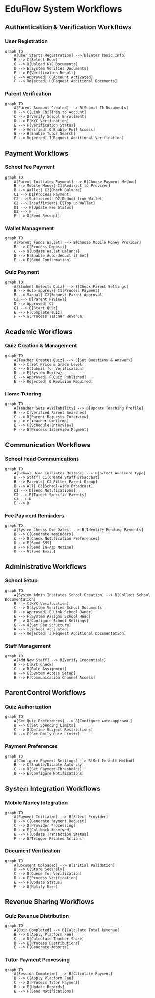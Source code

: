 # EduFlow System Workflows

## Authentication & Verification Workflows

### User Registration
```mermaid
graph TD
    A[User Starts Registration] --> B[Enter Basic Info]
    B --> C[Select Role]
    C --> D[Upload KYC Documents]
    D --> E[System Verifies Documents]
    E --> F{Verification Result}
    F -->|Approved| G[Account Activated]
    F -->|Rejected| H[Request Additional Documents]
```

### Parent Verification
```mermaid
graph TD
    A[Parent Account Created] --> B[Submit ID Documents]
    B --> C[Link Children to Account]
    C --> D[Verify School Enrollment]
    D --> E[KYC Verification]
    E --> F{Verification Status}
    F -->|Verified| G[Enable Full Access]
    G --> H[Enable Tutor Search]
    F -->|Rejected| I[Request Additional Verification]
```

## Payment Workflows

### School Fee Payment
```mermaid
graph TD
    A[Parent Initiates Payment] --> B[Choose Payment Method]
    B -->|Mobile Money| C1[Redirect to Provider]
    B -->|Wallet| C2[Check Balance]
    C1 --> D1[Process Payment]
    C2 -->|Sufficient| D2[Deduct from Wallet]
    C2 -->|Insufficient| E[Top up Wallet]
    D1 --> F[Update Fee Status]
    D2 --> F
    F --> G[Send Receipt]
```

### Wallet Management
```mermaid
graph TD
    A[Parent Funds Wallet] --> B[Choose Mobile Money Provider]
    B --> C[Process Deposit]
    C --> D[Update Wallet Balance]
    D --> E[Enable Auto-deduct if Set]
    E --> F[Send Confirmation]
```

### Quiz Payment
```mermaid
graph TD
    A[Student Selects Quiz] --> B[Check Parent Settings]
    B -->|Auto-approve| C1[Process Payment]
    B -->|Manual| C2[Request Parent Approval]
    C2 --> D[Parent Reviews]
    D -->|Approved| C1
    C1 --> E[Start Quiz]
    E --> F[Complete Quiz]
    F --> G[Process Teacher Revenue]
```

## Academic Workflows

### Quiz Creation & Management
```mermaid
graph TD
    A[Teacher Creates Quiz] --> B[Set Questions & Answers]
    B --> C[Set Price & Grade Level]
    C --> D[Submit for Verification]
    D --> E{System Review}
    E -->|Approved| F[Quiz Published]
    E -->|Rejected| G[Revision Required]
```

### Home Tutoring
```mermaid
graph TD
    A[Teacher Sets Availability] --> B[Update Teaching Profile]
    B --> C[Verified Parent Searches]
    C --> D[Parent Requests Interview]
    D --> E[Teacher Confirms]
    E --> F[Schedule Interview]
    F --> G[Process Interview Payment]
```

## Communication Workflows

### School Head Communications
```mermaid
graph TD
    A[School Head Initiates Message] --> B[Select Audience Type]
    B -->|Staff| C1[Create Staff Broadcast]
    B -->|Parents| C2[Filter Parent Group]
    B -->|All| C3[School-wide Broadcast]
    C1 --> D[Send Notifications]
    C2 --> E[Target Specific Parents]
    C3 --> D
    E --> D
```

### Fee Payment Reminders
```mermaid
graph TD
    A[System Checks Due Dates] --> B[Identify Pending Payments]
    B --> C[Generate Reminders]
    C --> D[Check Notification Preferences]
    D --> E[Send SMS]
    D --> F[Send In-App Notice]
    D --> G[Send Email]
```

## Administrative Workflows

### School Setup
```mermaid
graph TD
    A[System Admin Initiates School Creation] --> B[Collect School Documentation]
    B --> C[KYC Verification]
    C --> D[System Verifies School Documents]
    D -->|Approved| E[Link School Owner]
    E --> F[System Assigns School Head]
    F --> G[Configure School Settings]
    G --> H[Set Fee Structure]
    H --> I[School Activated]
    D -->|Rejected| J[Request Additional Documentation]
```

### Staff Management
```mermaid
graph TD
    A[Add New Staff] --> B[Verify Credentials]
    B --> C[KYC Check]
    C --> D[Role Assignment]
    D --> E[System Access Setup]
    E --> F[Communication Channel Access]
```

## Parent Control Workflows

### Quiz Authorization
```mermaid
graph TD
    A[Set Quiz Preferences] --> B[Configure Auto-approval]
    B --> C[Set Spending Limits]
    C --> D[Define Subject Restrictions]
    D --> E[Set Daily Quiz Limits]
```

### Payment Preferences
```mermaid
graph TD
    A[Configure Payment Settings] --> B[Set Default Method]
    B --> C[Enable/Disable Auto-pay]
    C --> D[Set Payment Thresholds]
    D --> E[Configure Notifications]
```

## System Integration Workflows

### Mobile Money Integration
```mermaid
graph TD
    A[Payment Initiated] --> B[Select Provider]
    B --> C[Generate Payment Request]
    C --> D[Provider Processing]
    D --> E[Callback Received]
    E --> F[Update Transaction Status]
    F --> G[Trigger Related Actions]
```

### Document Verification
```mermaid
graph TD
    A[Document Uploaded] --> B[Initial Validation]
    B --> C[Store Securely]
    C --> D[Queue for Verification]
    D --> E[Process Verification]
    E --> F[Update Status]
    F --> G[Notify User]
```

## Revenue Sharing Workflows

### Quiz Revenue Distribution
```mermaid
graph TD
    A[Quiz Completed] --> B[Calculate Total Revenue]
    B --> C[Apply Platform Fee]
    C --> D[Calculate Teacher Share]
    D --> E[Process Distributions]
    E --> F[Generate Reports]
```

### Tutor Payment Processing
```mermaid
graph TD
    A[Session Completed] --> B[Calculate Payment]
    B --> C[Apply Platform Fee]
    C --> D[Process Tutor Payment]
    D --> E[Update Records]
    E --> F[Send Notifications]
``` 